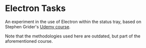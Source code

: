 # Electron Tasks

An experiment in the use of Electron within the status tray, based on Stephen Grider's [Udemy course](https://www.udemy.com/course/electron-react-tutorial).

Note that the methodologies used here are outdated, but part of the aforementioned course.